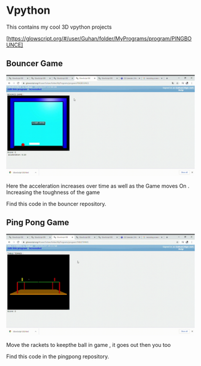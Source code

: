 # Vpython
This contains my cool 3D vpython projects 

[https://glowscript.org/#/user/Guhan/folder/MyPrograms/program/PINGBOUNCE]

## Bouncer Game
![GAME](bouncer.gif)


Here the acceleration increases over time as well as the Game moves On . Increasing the toughness of the game

Find this code in the bouncer repository.

## Ping Pong Game
![GAME](pingpong.gif)


Move the rackets to keepthe ball in game , it goes out then you too

Find this code in the pingpong repository.
